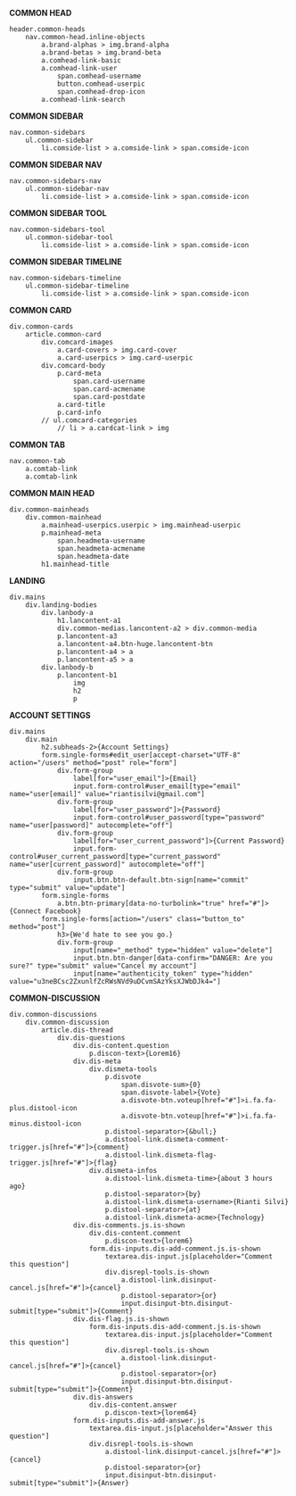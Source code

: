**COMMON HEAD**

    header.common-heads
        nav.common-head.inline-objects
            a.brand-alphas > img.brand-alpha
            a.brand-betas > img.brand-beta
            a.comhead-link-basic
            a.comhead-link-user
                span.comhead-username
                button.comhead-userpic
                span.comhead-drop-icon
            a.comhead-link-search


**COMMON SIDEBAR**

    nav.common-sidebars
        ul.common-sidebar
            li.comside-list > a.comside-link > span.comside-icon


**COMMON SIDEBAR NAV**

    nav.common-sidebars-nav
        ul.common-sidebar-nav
            li.comside-list > a.comside-link > span.comside-icon


**COMMON SIDEBAR TOOL**

    nav.common-sidebars-tool
        ul.common-sidebar-tool
            li.comside-list > a.comside-link > span.comside-icon


**COMMON SIDEBAR TIMELINE**

    nav.common-sidebars-timeline
        ul.common-sidebar-timeline
            li.comside-list > a.comside-link > span.comside-icon


**COMMON CARD**

    div.common-cards
        article.common-card
            div.comcard-images
                a.card-covers > img.card-cover
                a.card-userpics > img.card-userpic
            div.comcard-body
                p.card-meta
                    span.card-username
                    span.card-acmename
                    span.card-postdate
                a.card-title
                p.card-info
            // ul.comcard-categories
                // li > a.cardcat-link > img

**COMMON TAB**

    nav.common-tab
        a.comtab-link
        a.comtab-link


**COMMON MAIN HEAD**

    div.common-mainheads
        div.common-mainhead
            a.mainhead-userpics.userpic > img.mainhead-userpic
            p.mainhead-meta
                span.headmeta-username
                span.headmeta-acmename
                span.headmeta-date
            h1.mainhead-title


**LANDING**

    div.mains
        div.landing-bodies
            div.lanbody-a
                h1.lancontent-a1
                div.common-medias.lancontent-a2 > div.common-media
                p.lancontent-a3
                a.lancontent-a4.btn-huge.lancontent-btn
                p.lancontent-a4 > a
                p.lancontent-a5 > a
            div.lanbody-b
                p.lancontent-b1
                    img
                    h2
                    p


**ACCOUNT SETTINGS**

    div.mains
        div.main
            h2.subheads-2>{Account Settings}
            form.single-forms#edit_user[accept-charset="UTF-8" action="/users" method="post" role="form"]
                div.form-group
                    label[for="user_email"]>{Email}
                    input.form-control#user_email[type="email" name="user[email]" value="riantisilvi@gmail.com"]
                div.form-group
                    label[for="user_password"]>{Password}
                    input.form-control#user_password[type="password" name="user[password]" autocomplete="off"]
                div.form-group
                    label[for="user_current_password"]>{Current Password}
                    input.form-control#user_current_password[type="current_password" name="user[current_password]" autocomplete="off"]
                div.form-group
                    input.btn.btn-default.btn-sign[name="commit" type="submit" value="update"]
            form.single-forms
                a.btn.btn-primary[data-no-turbolink="true" href="#"]>{Connect Facebook}
            form.single-forms[action="/users" class="button_to" method="post"]
                h3>{We'd hate to see you go.}
                div.form-group
                    input[name="_method" type="hidden" value="delete"]
                    input.btn.btn-danger[data-confirm="DANGER: Are you sure?" type="submit" value="Cancel my account"]
                    input[name="authenticity_token" type="hidden" value="u3neBCsc2ZxunlfZcRWsNVd9uDCvmSAzYksXJWbDJk4="]


**COMMON-DISCUSSION**

    div.common-discussions
        div.common-discussion
            article.dis-thread
                div.dis-questions
                    div.dis-content.question
                        p.discon-text>{Lorem16}
                    div.dis-meta
                        div.dismeta-tools
                            p.disvote
                                span.disvote-sum>{0}
                                span.disvote-label>{Vote}
                                a.disvote-btn.voteup[href="#"]>i.fa.fa-plus.distool-icon
                                a.disvote-btn.voteup[href="#"]>i.fa.fa-minus.distool-icon
                            p.distool-separator>{&bull;}
                            a.distool-link.dismeta-comment-trigger.js[href="#"]>{comment}
                            a.distool-link.dismeta-flag-trigger.js[href="#"]>{flag}
                        div.dismeta-infos
                            a.distool-link.dismeta-time>{about 3 hours ago}
                            p.distool-separator>{by}
                            a.distool-link.dismeta-username>{Rianti Silvi}
                            p.distool-separator>{at}
                            a.distool-link.dismeta-acme>{Technology}
                    div.dis-comments.js.is-shown
                        div.dis-content.comment
                            p.discon-text>{lorem6}
                        form.dis-inputs.dis-add-comment.js.is-shown
                            textarea.dis-input.js[placeholder="Comment this question"]
                            div.disrepl-tools.is-shown
                                a.distool-link.disinput-cancel.js[href="#"]>{cancel}
                                p.distool-separator>{or}
                                input.disinput-btn.disinput-submit[type="submit"]>{Comment}
                    div.dis-flag.js.is-shown
                        form.dis-inputs.dis-add-comment.js.is-shown
                            textarea.dis-input.js[placeholder="Comment this question"]
                            div.disrepl-tools.is-shown
                                a.distool-link.disinput-cancel.js[href="#"]>{cancel}
                                p.distool-separator>{or}
                                input.disinput-btn.disinput-submit[type="submit"]>{Comment}
                    div.dis-answers
                        div.dis-content.answer
                            p.discon-text>{lorem64}
                    form.dis-inputs.dis-add-answer.js
                        textarea.dis-input.js[placeholder="Answer this question"]
                        div.disrepl-tools.is-shown
                            a.distool-link.disinput-cancel.js[href="#"]>{cancel}
                            p.distool-separator>{or}
                            input.disinput-btn.disinput-submit[type="submit"]>{Answer}


